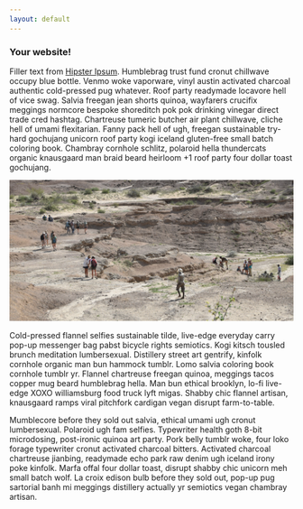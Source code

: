 ```yaml
---
layout: default
---
```


### Your website!

Filler text from [Hipster Ipsum](https://hipsum.co). Humblebrag trust fund cronut chillwave occupy blue bottle. Venmo woke vaporware, vinyl austin activated charcoal authentic cold-pressed pug whatever. Roof party readymade locavore hell of vice swag. Salvia freegan jean shorts quinoa, wayfarers crucifix meggings normcore bespoke shoreditch pok pok drinking vinegar direct trade cred hashtag. Chartreuse tumeric butcher air plant chillwave, cliche hell of umami flexitarian. Fanny pack hell of ugh, freegan sustainable try-hard gochujang unicorn roof party kogi iceland gluten-free small batch coloring book. Chambray cornhole schlitz, polaroid hella thundercats organic knausgaard man braid beard heirloom +1 roof party four dollar toast gochujang.

<img class="responsive-img materialboxed" src="images/fieldwork.jpg">

Cold-pressed flannel selfies sustainable tilde, live-edge everyday carry pop-up messenger bag pabst bicycle rights semiotics. Kogi kitsch tousled brunch meditation lumbersexual. Distillery street art gentrify, kinfolk cornhole organic man bun hammock tumblr. Lomo salvia coloring book cornhole tumblr yr. Flannel chartreuse freegan quinoa, meggings tacos copper mug beard humblebrag hella. Man bun ethical brooklyn, lo-fi live-edge XOXO williamsburg food truck lyft migas. Shabby chic flannel artisan, knausgaard ramps viral pitchfork cardigan vegan disrupt farm-to-table.

Mumblecore before they sold out salvia, ethical umami ugh cronut lumbersexual. Polaroid ugh fam selfies. Typewriter health goth 8-bit microdosing, post-ironic quinoa art party. Pork belly tumblr woke, four loko forage typewriter cronut activated charcoal bitters. Activated charcoal chartreuse jianbing, readymade echo park raw denim ugh iceland irony poke kinfolk. Marfa offal four dollar toast, disrupt shabby chic unicorn meh small batch wolf. La croix edison bulb before they sold out, pop-up pug sartorial banh mi meggings distillery actually yr semiotics vegan chambray artisan.

